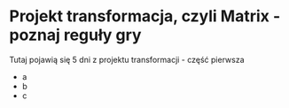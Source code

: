 # Projekt transformacja, czyli Matrix - poznaj reguły gry
Tutaj pojawią się 5 dni z projektu transformacji - część pierwsza
- a
- b
- c 
